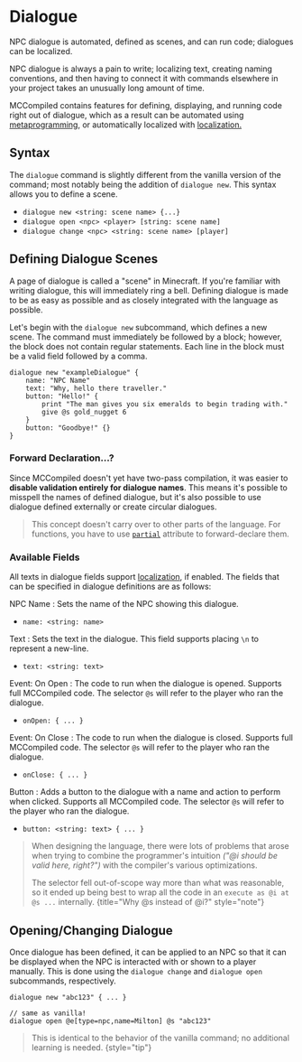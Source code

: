# Dialogue

<primary-label ref="runtime"/>

<link-summary>
NPC dialogue is automated, defined as scenes, and can run code; dialogues can be localized.
</link-summary>

NPC dialogue is always a pain to write; localizing text, creating naming conventions, and then having to connect it with
commands elsewhere in your project takes an unusually long amount of time.

MCCompiled contains features for defining, displaying, and running code right out of dialogue,
which as a result can be automated using [metaprogramming](Metaprogramming.md), or automatically localized with
[localization.](Localization.md)

## Syntax
The `dialogue` command is slightly different from the vanilla version of the command; most notably being the addition of
`dialogue new`. This syntax allows you to define a scene.

- `dialogue new <string: scene name> {...}`
- `dialogue open <npc> <player> [string: scene name]`
- `dialogue change <npc> <string: scene name> [player]`

## Defining Dialogue Scenes
A page of dialogue is called a "scene" in Minecraft. If you're familiar with writing dialogue, this will immediately
ring a bell. Defining dialogue is made to be as easy as possible and as closely integrated with the language as possible.

Let's begin with the `dialogue new` subcommand, which defines a new scene. The command must immediately be followed
by a block; however, the block does not contain regular statements. Each line in the block must be a valid field
followed by a comma.
```%lang%
dialogue new "exampleDialogue" {
    name: "NPC Name"
    text: "Why, hello there traveller."
    button: "Hello!" {
        print "The man gives you six emeralds to begin trading with."
        give @s gold_nugget 6
    }
    button: "Goodbye!" {}
}
```

### Forward Declaration...?
Since MCCompiled doesn't yet have two-pass compilation, it was easier to **disable validation entirely for dialogue
names**. This means it's possible to misspell the names of defined dialogue, but it's also possible to use dialogue
defined externally or create circular dialogues.

> This concept doesn't carry over to other parts of the language. For functions, you have to use
> [`partial`](Attributes.md#partial_examples) attribute to forward-declare them.

### Available Fields
All texts in dialogue fields support [localization](Localization.md), if enabled.
The fields that can be specified in dialogue definitions are as follows:

NPC Name
: Sets the name of the NPC showing this dialogue.
- `name: <string: name>`

Text
: Sets the text in the dialogue. This field supports placing `\n` to represent a new-line.
- `text: <string: text>`

Event: On Open
: The code to run when the dialogue is opened. Supports full MCCompiled code. The selector `@s` will refer to the
player who ran the dialogue.
- `onOpen: { ... }`

Event: On Close
: The code to run when the dialogue is closed. Supports full MCCompiled code. The selector `@s` will refer to the
player who ran the dialogue.
- `onClose: { ... }`

Button
: Adds a button to the dialogue with a name and action to perform when clicked. Supports all MCCompiled code. The
selector `@s` will refer to the player who ran the dialogue.
- `button: <string: text> { ... }`

> When designing the language, there were lots of problems that arose when trying to combine the programmer's intuition
> *("@i should be valid here, right?")* with the compiler's various optimizations.
>
> The selector fell out-of-scope way more than what was reasonable, so it ended up being best to wrap all the code in
> an `execute as @i at @s ...` internally.
> {title="Why @s instead of @i?" style="note"}

## Opening/Changing Dialogue
Once dialogue has been defined, it can be applied to an NPC so that it can be displayed when the NPC is interacted with 
or shown to a player manually. This is done using the `dialogue change` and `dialogue open` subcommands, respectively.

```%lang%
dialogue new "abc123" { ... }

// same as vanilla!
dialogue open @e[type=npc,name=Milton] @s "abc123"
```

> This is identical to the behavior of the vanilla command; no additional learning is needed.
> {style="tip"}

